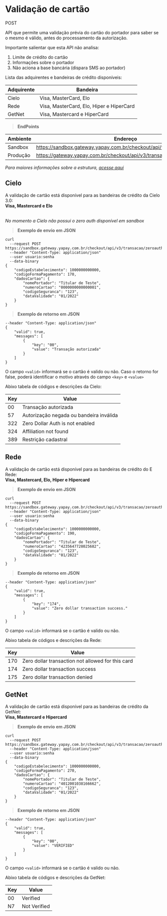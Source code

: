 # Validação de cartão

<span class="post">POST</span>

API que permite uma validação prévia do cartão do portador para saber se o mesmo é válido, antes do processamento da autorização.

Importante salientar que esta API não analisa:

1. Limite de crédito do cartão
2. Informações sobre o portador
3. Não aciona a base bancária (dispara SMS ao portador)

Lista das adquirentes e bandeiras de crédito disponíveis:

Adquirente | Bandeira
---------- | ---------
Cielo | Visa, MasterCard, Elo
Rede | Visa, MasterCard, Elo, Hiper e HiperCard
GetNet | Visa, Mastercard e HiperCard

> **EndPoints**

Ambiente | Endereço
-------- | ---------
Sandbox  |https://sandbox.gateway.yapay.com.br/checkout/api/v3/transacao/zeroauth
Produção |https://gateway.yapay.com.br/checkout/api/v3/transacao/zeroauth


*Para maiores informações sobre a estrutura, [acesse aqui](tabela-api-validar.md)*


## Cielo

A validação de cartão está disponível para as bandeiras de crédito da Cielo 3.0: 
<br>**Visa, Mastercard e Elo**

<br>*No momento a Cielo não possui o zero auth disponível em sandbox*


> **Exemplo de envio em JSON**

```curl
curl
  --request POST https://sandbox.gateway.yapay.com.br/checkout/api/v3/transacao/zeroauth
  --header "Content-Type: application/json"
  --user usuario:senha
  --data-binary
{
    "codigoEstabelecimento": 1000000000000,
    "codigoFormaPagamento": 170,
    "dadosCartao": {
        "nomePortador": "Titular de Teste",
        "numeroCartao": "0000000000000001",
        "codigoSeguranca": "123",
        "dataValidade": "01/2022"
    }
}
```

> **Exemplo de retorno em JSON**

```curl
--header "Content-Type: application/json"
{
    "valid": true,
    "messages": [
        {
            "key": "00",
            "value": "Transação autorizada"
        }
    ]
}
```

O campo `<valid>` informará se o cartão é valido ou não.
Caso o retorno for false, poderá identificar o motivo através do campo `<key>` e `<value>`

Abixo tabela de códigos e descrições da Cielo:

Key | Value
--- | --------
00 | Transação autorizada
57 | Autorização negada ou bandeira inválida
322 | Zero Dollar Auth is not enabled
324 | Affiliation not found
389 | Restrição cadastral

## Rede

A validação de cartão está disponível para as bandeiras de crédito do E Rede: 
<br>**Visa, Mastercard, Elo, Hiper e Hipercard**

> **Exemplo de envio em JSON**

```curl
curl
  --request POST https://sandbox.gateway.yapay.com.br/checkout/api/v3/transacao/zeroauth
  --header "Content-Type: application/json"
  --user usuario:senha
  --data-binary
{
    "codigoEstabelecimento": 1000000000000,
    "codigoFormaPagamento": 190,
    "dadosCartao": {
        "nomePortador": "Titular de Teste",
        "numeroCartao": "4235647728025682",
        "codigoSeguranca": "123",
        "dataValidade": "01/2022"
    }
}
```

> **Exemplo de retorno em JSON**

```curl
--header "Content-Type: application/json"
{
    "valid": true,
    "messages": [
        {
            "key": "174",
            "value": "Zero dollar transaction success."
        }
    ]
}
```

O campo `<valid>` informará se o cartão é valido ou não.

Abixo tabela de códigos e descrições da Rede:

Key | Value
--- | --------
170 | Zero dollar transaction not allowed for this card
174 | Zero dollar transaction success
175 | Zero dollar transaction denied

## GetNet

A validação de cartão está disponível para as bandeiras de crédito da GetNet: 
<br>**Visa, Mastercard e Hipercard**

> **Exemplo de envio em JSON**

```curl
curl
  --request POST https://sandbox.gateway.yapay.com.br/checkout/api/v3/transacao/zeroauth
  --header "Content-Type: application/json"
  --user usuario:senha
  --data-binary
{
    "codigoEstabelecimento": 1000000000000,
    "codigoFormaPagamento": 270,
    "dadosCartao": {
        "nomePortador": "Titular de Teste",
        "numeroCartao": "4012001038166662",
        "codigoSeguranca": "123",
        "dataValidade": "01/2022"
    }
}
```

> **Exemplo de retorno em JSON**

```curl
--header "Content-Type: application/json"
{
    "valid": true,
    "messages": [
        {
            "key": "00",
            "value": "VERIFIED"
        }
    ]
}
```

O campo `<valid>` informará se o cartão é valido ou não.

Abixo tabela de códigos e descrições da GetNet:

Key | Value
--- | --------
00 | Verified
N7 | Not Verified


